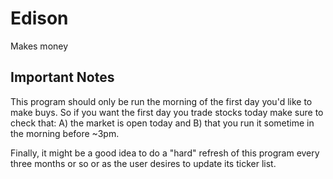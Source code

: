 # Edison

Makes money

## Important Notes
This program should only be run the morning of the first day you'd like to make buys. So if you want the first day you trade stocks today make sure to check that:
A) the market is open today
and B) that you run it sometime in the morning before ~3pm.

Finally, it might be a good idea to do a "hard" refresh of this program every three months or so
or as the user desires to update its ticker list.